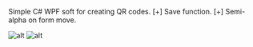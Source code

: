 Simple C# WPF soft for creating QR codes.
[+] Save function.
[+] Semi-alpha on form move.

![alt](https://raw.github.com/farinheit/QRCodeGenerator/master/Images/1.jpg)
![alt](https://raw.github.com/farinheit/QRCodeGenerator/master/Images/2.jpg)
